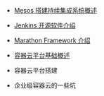 * [Mesos 搭建持续集成系统概述](chapter7/summary.md)

* [Jenkins 开源软件介绍](chapter7/jenkins.md)

* [Marathon Framework 介绍](container/marathon.md)

* [容器云平台基础概述](container/think_about.md)

* 容器云平台搭建

* 企业级容器云的一些坑